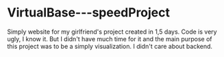 # VirtualBase---speedProject
Simply website for my girlfriend's project created in 1,5 days.
Code is very ugly, I know it. But I didn't have much time for it and the main purpose of this project 
was to be a simply visualization.
I didn't care about backend.
